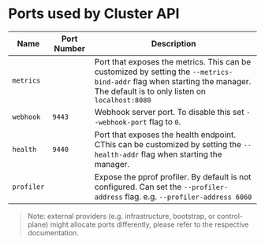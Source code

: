 # Ports used by Cluster API

Name      | Port Number | Description |
---       | ---         | ---
`metrics` |             | Port that exposes the metrics. This can be customized by setting the `--metrics-bind-addr` flag when starting the manager. The default is to only listen on `localhost:8080`
`webhook` | `9443`      | Webhook server port. To disable this set `--webhook-port` flag to `0`.
`health`  | `9440`      | Port that exposes the health endpoint. CThis can be customized by setting the `--health-addr` flag when starting the manager.
`profiler`|             | Expose the pprof profiler. By default is not configured. Can set the `--profiler-address` flag. e.g. `--profiler-address 6060`

> Note: external providers (e.g. infrastructure, bootstrap, or control-plane) might allocate ports differently, please refer to the respective documentation.
